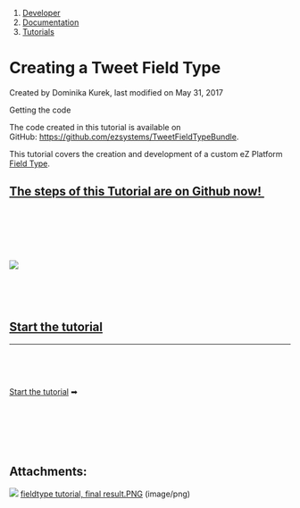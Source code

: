 1.  [Developer](index.html)
2.  [Documentation](Documentation_31429504.html)
3.  [Tutorials](Tutorials_31429522.html)

# Creating a Tweet Field Type 

Created by Dominika Kurek, last modified on May 31, 2017

Getting the code

The code created in this tutorial is available on GitHub: <https://github.com/ezsystems/TweetFieldTypeBundle>.

This tutorial covers the creation and development of a custom eZ Platform [Field Type](https://doc.ez.no/display/DEVELOPER/Field+Types+reference).
## [The steps of this Tutorial are on Github now! ](https://github.com/ezsystems/TweetFieldTypeBundle/blob/master/docs/tutorial/index.md)

 

 

 

![](attachments/31429766/31429765.png)

 

 

## [Start the tutorial](https://github.com/ezsystems/TweetFieldTypeBundle/blob/master/docs/tutorial/index.md)

------------------------------------------------------------------------

 

 

[Start the tutorial](https://github.com/ezsystems/TweetFieldTypeBundle/blob/master/docs/tutorial/index.md) ➡

 

 

 

## Attachments:

![](images/icons/bullet_blue.gif) [fieldtype tutorial, final result.PNG](attachments/31429766/31429765.png) (image/png)






